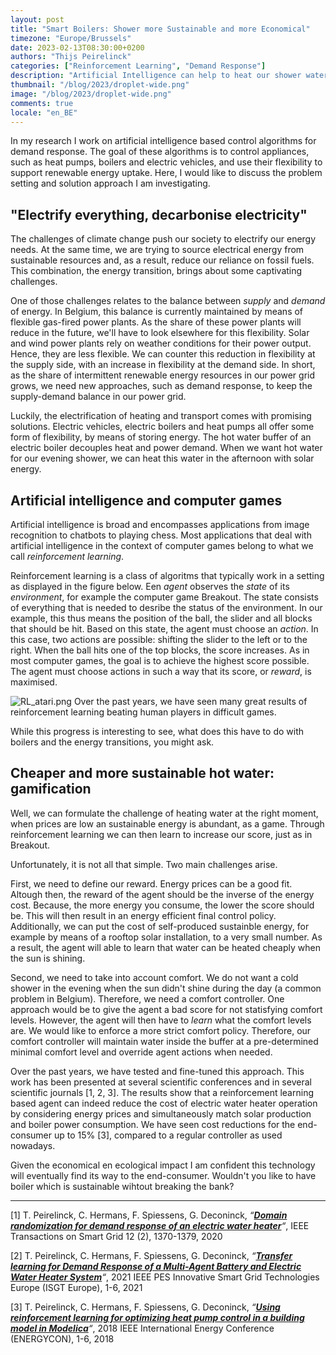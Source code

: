 ```yaml
---
layout: post
title: "Smart Boilers: Shower more Sustainable and more Economical"
timezone: "Europe/Brussels"
date: 2023-02-13T08:30:00+0200
authors: "Thijs Peirelinck"
categories: ["Reinforcement Learning", "Demand Response"]
description: "Artificial Intelligence can help to heat our shower water when cheap sustainable energy is abundant, without compromising in comfort."
thumbnail: "/blog/2023/droplet-wide.png"
image: "/blog/2023/droplet-wide.png"
comments: true
locale: "en_BE"
---
```


In my research I work on artificial intelligence based control algorithms for demand response. The goal of these algorithms is to control appliances, such as heat pumps, boilers and electric vehicles, and use their flexibility to support renewable energy uptake. Here, I would like to discuss the problem setting and solution approach I am investigating.

## "Electrify everything, decarbonise electricity"

The challenges of climate change push our society to electrify our energy needs. At the same time, we are trying to source electrical energy from sustainable resources and, as a result, reduce our reliance on fossil fuels. This combination, the energy transition, brings about some captivating challenges.

One of those challenges relates to the balance between *supply* and *demand* of energy. In Belgium, this balance is currently maintained by means of flexible gas-fired power plants. As the share of these power plants will reduce in the future, we'll have to look elsewhere for this flexibility. Solar and wind power plants rely on weather conditions for their power output. Hence, they are less flexible. We can counter this reduction in flexibility at the supply side, with an increase in flexibility at the demand side. In short, as the share of intermittent renewable energy resources in our power grid grows, we need new approaches, such as demand response, to keep the supply-demand balance in our power grid.

Luckily, the electrification of heating and transport comes with promising solutions. Electric vehicles, electric boilers and heat pumps all offer some form of flexibility, by means of storing energy. The hot water buffer of an electric boiler decouples heat and power demand. When we want hot water for our evening shower, we can heat this water in the afternoon with solar energy.

## Artificial intelligence and computer games

Artificial intelligence is broad and encompasses applications from image recognition to chatbots to playing chess. Most applications that deal with artificial intelligence in the context of computer games belong to what we call *reinforcement learning*.

Reinforcement learning is a class of algoritms that typically work in a setting as displayed in the figure below. Een *agent* observes the *state* of its *environment*, for example the computer game Breakout. The state consists of everything that is needed to desribe the status of the environment. In our example, this thus means the position of the ball, the slider and all blocks that should be hit. Based on this state, the agent must choose an *action*. In this case, two actions are possible: shifting the slider to the left or to the right. When the ball hits one of the top blocks, the score increases. As in most computer games, the goal is to achieve the highest score possible. The agent must choose actions in such a way that its score, or *reward*, is maximised.

![RL_atari.png](https://f003.backblazeb2.com/file/thijsp-blog/blog/2023/RL_atari.png)
Over the past years, we have seen many great results of reinforcement learning beating human players in difficult games.

While this progress is interesting to see, what does this have to do with boilers and the energy transitions, you might ask.

## Cheaper and more sustainable hot water: gamification

Well, we can formulate the challenge of heating water at the right moment, when prices are low an sustainable energy is abundant, as a game. Through reinforcement learning we can then learn to increase our score, just as in Breakout.

Unfortunately, it is not all that simple. Two main challenges arise.

First, we need to define our reward. Energy prices can be a good fit. Altough then, the reward of the agent should be the inverse of the energy cost. Because, the more energy you consume, the lower the score should be. This will then result in an energy efficient final control policy. Additionally, we can put the cost of self-produced sustainble energy, for example by means of a rooftop solar installation, to a very small number. As a result, the agent will able to learn that  water can be heated cheaply when the sun is shining.

Second, we need to take into account comfort. We do not want a cold shower in the evening when the sun didn't shine during the day (a common problem in Belgium). Therefore, we need a comfort controller. One approach would be to give the agent a bad score for not statisfying comfort levels. However, the agent will then have to *learn* what the comfort levels are. We would like to enforce a more strict comfort policy. Therefore, our comfort controller will maintain water inside the buffer at a pre-determined minimal comfort level and override agent actions when needed.

Over the past years, we have tested and fine-tuned this approach. This work has been presented at several scientific conferences and in several scientific journals \[1, 2, 3\]. The results show that a reinforcement learning based agent can indeed reduce the cost of electric water heater operation by considering energy prices and simultaneously match solar production and boiler power consumption. We have seen cost reductions for the end-consumer up to 15% \[3\], compared to a regular controller as used nowadays.

Given the economical en ecological impact I am confident this technology will eventually find its way to the end-consumer. Wouldn't you like to have boiler which is sustainable wihtout breaking the bank?

---

\[1\] T. Peirelinck, C. Hermans, F. Spiessens, G. Deconinck, *“[__Domain randomization for demand response of an electric water heater__](https://ieeexplore.ieee.org/abstract/document/9201065)“*, IEEE Transactions on Smart Grid 12 (2), 1370-1379, 2020

\[2\] T. Peirelinck, C. Hermans, F. Spiessens, G. Deconinck, *“[__Transfer learning for Demand Response of a Multi-Agent Battery and Electric Water Heater System__](https://ieeexplore.ieee.org/abstract/document/9640081)“*, 2021 IEEE PES Innovative Smart Grid Technologies Europe (ISGT Europe), 1-6, 2021

\[3\] T. Peirelinck, C. Hermans, F. Spiessens, G. Deconinck, *“[__Using reinforcement learning for optimizing heat pump control in a building model in Modelica__](https://ieeexplore.ieee.org/abstract/document/8398832)“*, 2018 IEEE International Energy Conference (ENERGYCON), 1-6, 2018
